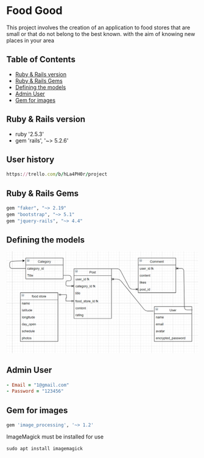# Food Good

This project involves the creation of an application to food stores that are small or that do not belong to the best known. with the aim of knowing new places in your area

## Table of Contents

* [Ruby & Rails version](#ruby---rails-version)
* [Ruby & Rails Gems](#ruby---rails-gems)
* [Defining the models](#defining-the-models)
* [Admin User](#Admin-User)
* [Gem for images](#gem-for-images)

## Ruby & Rails version

* ruby '2.5.3'
* gem 'rails', '~> 5.2.6'

## User history

```ruby
https://trello.com/b/hLa4PH0r/project
```

## Ruby & Rails Gems

```ruby
gem "faker", "~> 2.19"
gem "bootstrap", "~> 5.1"
gem "jquery-rails", "~> 4.4"
```

## Defining the models

![Good Food](app/assets/images/diagrama.png)

## Admin User

```ruby
- Email = "1@gmail.com"
- Password = "123456"
```

## Gem for images
```ruby
gem 'image_processing', '~> 1.2'
```
ImageMagick must be installed for use
```ruby
sudo apt install imagemagick
```
